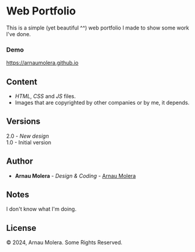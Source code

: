 # Web Portfolio

This is a simple (yet beautiful  ^^) web portfolio I made to show some work I've done.

### Demo

https://arnaumolera.github.io

## Content

* _HTML_, _CSS_ and _JS_ files.
* Images that are copyrighted by other companies or by me, it depends.

## Versions

2.0 - _New design_\
1.0 - Initial version

## Author 

* **Arnau Molera** - *Design & Coding* - [Arnau Molera](https://github.com/arnaumolera)

## Notes

I don't know what I'm doing.

## License

© 2024, Arnau Molera. Some Rights Reserved.

